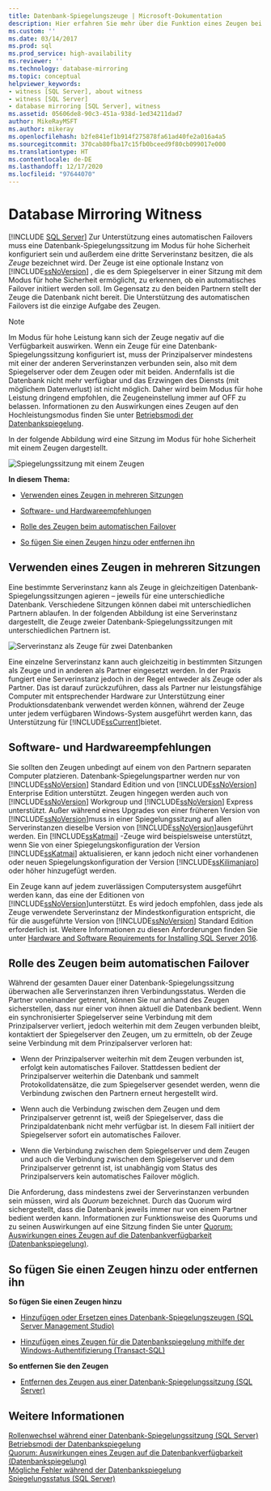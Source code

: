 ```yaml
---
title: Datenbank-Spiegelungszeuge | Microsoft-Dokumentation
description: Hier erfahren Sie mehr über die Funktion eines Zeugen bei einem automatischen Failover in einer SQL Server-Datenbankspiegelung. Im Gegensatz zu Partnern stellt der Zeuge die Datenbank nicht bereit.
ms.custom: ''
ms.date: 03/14/2017
ms.prod: sql
ms.prod_service: high-availability
ms.reviewer: ''
ms.technology: database-mirroring
ms.topic: conceptual
helpviewer_keywords:
- witness [SQL Server], about witness
- witness [SQL Server]
- database mirroring [SQL Server], witness
ms.assetid: 05606de8-90c3-451a-938d-1ed34211dad7
author: MikeRayMSFT
ms.author: mikeray
ms.openlocfilehash: b2fe841ef1b914f275878fa61ad40fe2a016a4a5
ms.sourcegitcommit: 370cab80fba17c15fb0bceed9f80cb099017e000
ms.translationtype: HT
ms.contentlocale: de-DE
ms.lasthandoff: 12/17/2020
ms.locfileid: "97644070"
---
```

# <a name="database-mirroring-witness"></a>Database Mirroring Witness
 [!INCLUDE [SQL Server](../../includes/applies-to-version/sqlserver.md)]
  Zur Unterstützung eines automatischen Failovers muss eine Datenbank-Spiegelungssitzung im Modus für hohe Sicherheit konfiguriert sein und außerdem eine dritte Serverinstanz besitzen, die als *Zeuge* bezeichnet wird. Der Zeuge ist eine optionale Instanz von [!INCLUDE[ssNoVersion](../../includes/ssnoversion-md.md)] , die es dem Spiegelserver in einer Sitzung mit dem Modus für hohe Sicherheit ermöglicht, zu erkennen, ob ein automatisches Failover initiiert werden soll. Im Gegensatz zu den beiden Partnern stellt der Zeuge die Datenbank nicht bereit. Die Unterstützung des automatischen Failovers ist die einzige Aufgabe des Zeugen.  
  
> [!NOTE]  
>  Im Modus für hohe Leistung kann sich der Zeuge negativ auf die Verfügbarkeit auswirken. Wenn ein Zeuge für eine Datenbank-Spiegelungssitzung konfiguriert ist, muss der Prinzipalserver mindestens mit einer der anderen Serverinstanzen verbunden sein, also mit dem Spiegelserver oder dem Zeugen oder mit beiden. Andernfalls ist die Datenbank nicht mehr verfügbar und das Erzwingen des Diensts (mit möglichem Datenverlust) ist nicht möglich. Daher wird beim Modus für hohe Leistung dringend empfohlen, die Zeugeneinstellung immer auf OFF zu belassen. Informationen zu den Auswirkungen eines Zeugen auf den Hochleistungsmodus finden Sie unter [Betriebsmodi der Datenbankspiegelung](../../database-engine/database-mirroring/database-mirroring-operating-modes.md).  
  
 In der folgende Abbildung wird eine Sitzung im Modus für hohe Sicherheit mit einem Zeugen dargestellt.  
  
 ![Spiegelungssitzung mit einem Zeugen](../../database-engine/database-mirroring/media/dbm-3-way-session-intro.gif "Spiegelungssitzung mit einem Zeugen")  
  
 **In diesem Thema:**  
  
-   [Verwenden eines Zeugen in mehreren Sitzungen](#InMultipleSessions)  
  
-   [Software- und Hardwareempfehlungen](#SwHwRecommendations)  
  
-   [Rolle des Zeugen beim automatischen Failover](#InAutoFo)  
  
-   [So fügen Sie einen Zeugen hinzu oder entfernen ihn](#AddRemoveWitness)  
  
##  <a name="using-a-witness-in-multiple-sessions"></a><a name="InMultipleSessions"></a> Verwenden eines Zeugen in mehreren Sitzungen  
 Eine bestimmte Serverinstanz kann als Zeuge in gleichzeitigen Datenbank-Spiegelungssitzungen agieren – jeweils für eine unterschiedliche Datenbank. Verschiedene Sitzungen können dabei mit unterschiedlichen Partnern ablaufen. In der folgenden Abbildung ist eine Serverinstanz dargestellt, die Zeuge zweier Datenbank-Spiegelungssitzungen mit unterschiedlichen Partnern ist.  
  
 ![Serverinstanz als Zeuge für zwei Datenbanken](../../database-engine/database-mirroring/media/dbm-witness-in-2-sessions.gif "Serverinstanz als Zeuge für zwei Datenbanken")  
  
 Eine einzelne Serverinstanz kann auch gleichzeitig in bestimmten Sitzungen als Zeuge und in anderen als Partner eingesetzt werden. In der Praxis fungiert eine Serverinstanz jedoch in der Regel entweder als Zeuge oder als Partner. Das ist darauf zurückzuführen, dass als Partner nur leistungsfähige Computer mit entsprechender Hardware zur Unterstützung einer Produktionsdatenbank verwendet werden können, während der Zeuge unter jedem verfügbaren Windows-System ausgeführt werden kann, das Unterstützung für [!INCLUDE[ssCurrent](../../includes/sscurrent-md.md)]bietet.  
  
##  <a name="software-and-hardware-recommendations"></a><a name="SwHwRecommendations"></a> Software- und Hardwareempfehlungen  
 Sie sollten den Zeugen unbedingt auf einem von den Partnern separaten Computer platzieren. Datenbank-Spiegelungspartner werden nur von [!INCLUDE[ssNoVersion](../../includes/ssnoversion-md.md)] Standard Edition und von [!INCLUDE[ssNoVersion](../../includes/ssnoversion-md.md)] Enterprise Edition unterstützt. Zeugen hingegen werden auch von [!INCLUDE[ssNoVersion](../../includes/ssnoversion-md.md)] Workgroup und [!INCLUDE[ssNoVersion](../../includes/ssnoversion-md.md)] Express unterstützt. Außer während eines Upgrades von einer früheren Version von [!INCLUDE[ssNoVersion](../../includes/ssnoversion-md.md)]muss in einer Spiegelungssitzung auf allen Serverinstanzen dieselbe Version von [!INCLUDE[ssNoVersion](../../includes/ssnoversion-md.md)]ausgeführt werden. Ein [!INCLUDE[ssKatmai](../../includes/sskatmai-md.md)] -Zeuge wird beispielsweise unterstützt, wenn Sie von einer Spiegelungskonfiguration der Version [!INCLUDE[ssKatmai](../../includes/sskatmai-md.md)] aktualisieren, er kann jedoch nicht einer vorhandenen oder neuen Spiegelungskonfiguration der Version [!INCLUDE[ssKilimanjaro](../../includes/sskilimanjaro-md.md)] oder höher hinzugefügt werden.  
  
 Ein Zeuge kann auf jedem zuverlässigen Computersystem ausgeführt werden kann, das eine der Editionen von [!INCLUDE[ssNoVersion](../../includes/ssnoversion-md.md)]unterstützt. Es wird jedoch empfohlen, dass jede als Zeuge verwendete Serverinstanz der Mindestkonfiguration entspricht, die für die ausgeführte Version von [!INCLUDE[ssNoVersion](../../includes/ssnoversion-md.md)] Standard Edition erforderlich ist. Weitere Informationen zu diesen Anforderungen finden Sie unter [Hardware and Software Requirements for Installing SQL Server 2016](../../sql-server/install/hardware-and-software-requirements-for-installing-sql-server.md).  
  
##  <a name="role-of-the-witness-in-automatic-failover"></a><a name="InAutoFo"></a> Rolle des Zeugen beim automatischen Failover  
 Während der gesamten Dauer einer Datenbank-Spiegelungssitzung überwachen alle Serverinstanzen ihren Verbindungsstatus. Werden die Partner voneinander getrennt, können Sie nur anhand des Zeugen sicherstellen, dass nur einer von ihnen aktuell die Datenbank bedient. Wenn ein synchronisierter Spiegelserver seine Verbindung mit dem Prinzipalserver verliert, jedoch weiterhin mit dem Zeugen verbunden bleibt, kontaktiert der Spiegelserver den Zeugen, um zu ermitteln, ob der Zeuge seine Verbindung mit dem Prinzipalserver verloren hat:  
  
-   Wenn der Prinzipalserver weiterhin mit dem Zeugen verbunden ist, erfolgt kein automatisches Failover. Stattdessen bedient der Prinzipalserver weiterhin die Datenbank und sammelt Protokolldatensätze, die zum Spiegelserver gesendet werden, wenn die Verbindung zwischen den Partnern erneut hergestellt wird.  
  
-   Wenn auch die Verbindung zwischen dem Zeugen und dem Prinzipalserver getrennt ist, weiß der Spiegelserver, dass die Prinzipaldatenbank nicht mehr verfügbar ist. In diesem Fall initiiert der Spiegelserver sofort ein automatisches Failover.  
  
-   Wenn die Verbindung zwischen dem Spiegelserver und dem Zeugen und auch die Verbindung zwischen dem Spiegelserver und dem Prinzipalserver getrennt ist, ist unabhängig vom Status des Prinzipalservers kein automatisches Failover möglich.  
  
 Die Anforderung, dass mindestens zwei der Serverinstanzen verbunden sein müssen, wird als *Quorum* bezeichnet. Durch das Quorum wird sichergestellt, dass die Datenbank jeweils immer nur von einem Partner bedient werden kann. Informationen zur Funktionsweise des Quorums und zu seinen Auswirkungen auf eine Sitzung finden Sie unter [Quorum: Auswirkungen eines Zeugen auf die Datenbankverfügbarkeit &#40;Datenbankspiegelung&#41;](../../database-engine/database-mirroring/quorum-how-a-witness-affects-database-availability-database-mirroring.md).  
  
##  <a name="to-add-or-remove-a-witness"></a><a name="AddRemoveWitness"></a> So fügen Sie einen Zeugen hinzu oder entfernen ihn  
 **So fügen Sie einen Zeugen hinzu**  
  
-   [Hinzufügen oder Ersetzen eines Datenbank-Spiegelungszeugen &#40;SQL Server Management Studio&#41;](../../database-engine/database-mirroring/add-or-replace-a-database-mirroring-witness-sql-server-management-studio.md)  
  
-   [Hinzufügen eines Zeugen für die Datenbankspiegelung mithilfe der Windows-Authentifizierung &#40;Transact-SQL&#41;](../../database-engine/database-mirroring/add-a-database-mirroring-witness-using-windows-authentication-transact-sql.md)  
  
 **So entfernen Sie den Zeugen**  
  
-   [Entfernen des Zeugen aus einer Datenbank-Spiegelungssitzung &#40;SQL Server&#41;](../../database-engine/database-mirroring/remove-the-witness-from-a-database-mirroring-session-sql-server.md)  
  
## <a name="see-also"></a>Weitere Informationen  
 [Rollenwechsel während einer Datenbank-Spiegelungssitzung &#40;SQL Server&#41;](../../database-engine/database-mirroring/role-switching-during-a-database-mirroring-session-sql-server.md)   
 [Betriebsmodi der Datenbankspiegelung](../../database-engine/database-mirroring/database-mirroring-operating-modes.md)   
 [Quorum: Auswirkungen eines Zeugen auf die Datenbankverfügbarkeit &#40;Datenbankspiegelung&#41;](../../database-engine/database-mirroring/quorum-how-a-witness-affects-database-availability-database-mirroring.md)   
 [Mögliche Fehler während der Datenbankspiegelung](../../database-engine/database-mirroring/possible-failures-during-database-mirroring.md)   
 [Spiegelungsstatus &#40;SQL Server&#41;](../../database-engine/database-mirroring/mirroring-states-sql-server.md)  
  
  
